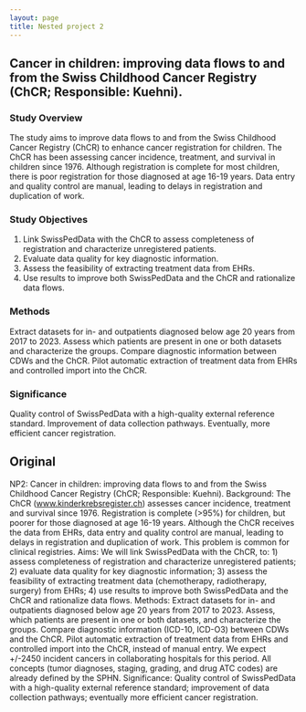 ```yaml
---
layout: page
title: Nested project 2
---
```


## Cancer in children: improving data flows to and from the Swiss Childhood Cancer Registry (ChCR; Responsible: Kuehni).
### Study Overview

The study aims to improve data flows to and from the Swiss Childhood Cancer Registry (ChCR) to enhance cancer registration for children.
The ChCR has been assessing cancer incidence, treatment, and survival in children since 1976.
Although registration is complete for most children, there is poor registration for those diagnosed at age 16-19 years.
Data entry and quality control are manual, leading to delays in registration and duplication of work.

### Study Objectives

1. Link SwissPedData with the ChCR to assess completeness of registration and characterize unregistered patients.
2. Evaluate data quality for key diagnostic information.
3. Assess the feasibility of extracting treatment data from EHRs.
4. Use results to improve both SwissPedData and the ChCR and rationalize data flows.

### Methods

Extract datasets for in- and outpatients diagnosed below age 20 years from 2017 to 2023.
Assess which patients are present in one or both datasets and characterize the groups.
Compare diagnostic information between CDWs and the ChCR.
Pilot automatic extraction of treatment data from EHRs and controlled import into the ChCR.

### Significance

Quality control of SwissPedData with a high-quality external reference standard.
Improvement of data collection pathways.
Eventually, more efficient cancer registration.

## Original
NP2: Cancer in children: improving data flows to and from the Swiss Childhood Cancer Registry (ChCR; Responsible: Kuehni). Background: The ChCR (www.kinderkrebsregister.ch) assesses cancer incidence, treatment and survival since 1976. Registration is complete (>95%) for children, but poorer for those diagnosed at age 16-19 years. Although the ChCR receives the data from EHRs, data entry and quality control are manual, leading to delays in registration and duplication of work. This problem is common for clinical registries. Aims: We will link SwissPedData with the ChCR, to: 1) assess completeness of registration and characterize unregistered patients; 2) evaluate data quality for key diagnostic information; 3) assess the feasibility of extracting treatment data (chemotherapy, radiotherapy, surgery) from EHRs; 4) use results to improve both SwissPedData and the ChCR and rationalize data flows. Methods: Extract datasets for in- and outpatients diagnosed below age 20 years from 2017 to 2023. Assess, which patients are present in one or both datasets, and characterize the groups. Compare diagnostic information (ICD-10, ICD-O3) between CDWs and the ChCR. Pilot automatic extraction of treatment data from EHRs and controlled import
into the ChCR, instead of manual entry. We expect +/-2450 incident cancers in collaborating hospitals for this period. All concepts (tumor diagnoses, staging, grading, and drug ATC codes) are already defined by the SPHN. Significance: Quality control of SwissPedData with a high-quality external reference standard; improvement of data collection pathways; eventually more efficient cancer registration.
